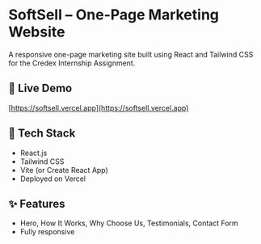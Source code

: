 # SoftSell – One-Page Marketing Website

A responsive one-page marketing site built using React and Tailwind CSS for the Credex Internship Assignment.

## 🔗 Live Demo
[https://softsell.vercel.app](https://softsell.vercel.app)

## 🧰 Tech Stack
- React.js
- Tailwind CSS
- Vite (or Create React App)
- Deployed on Vercel

## ✨ Features
- Hero, How It Works, Why Choose Us, Testimonials, Contact Form
- Fully responsive
